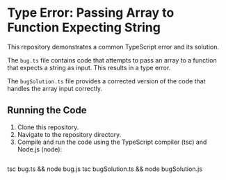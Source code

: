 # Type Error: Passing Array to Function Expecting String

This repository demonstrates a common TypeScript error and its solution.

The `bug.ts` file contains code that attempts to pass an array to a function that expects a string as input.  This results in a type error.

The `bugSolution.ts` file provides a corrected version of the code that handles the array input correctly.

## Running the Code

1. Clone this repository.
2. Navigate to the repository directory.
3. Compile and run the code using the TypeScript compiler (tsc) and Node.js (node):
   ```bash
tsc bug.ts && node bug.js
tsc bugSolution.ts && node bugSolution.js
   ```